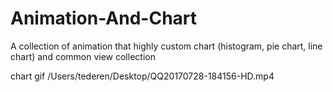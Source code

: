 # Animation-And-Chart
A collection of animation that highly custom chart (histogram, pie chart, line chart) and common view collection


chart gif /Users/tederen/Desktop/QQ20170728-184156-HD.mp4
